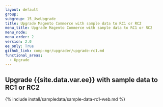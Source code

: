 ```yaml
---
layout: default
group:
subgroup: 15_UseUpgrade
title: Upgrade Magento Commerce with sample data to RC1 or RC2
menu_title: Upgrade Magento Commerce with sample data to RC1 or RC2
menu_node:
menu_order: 2
version: 2.0
ee_only: True
github_link: comp-mgr/upgrader/upgrade-rc1.md
functional_areas:
  - Upgrade
---
```


## Upgrade {{site.data.var.ee}} with sample data to RC1 or RC2

{% include install/sampledata/sample-data-rc1-web.md %}
